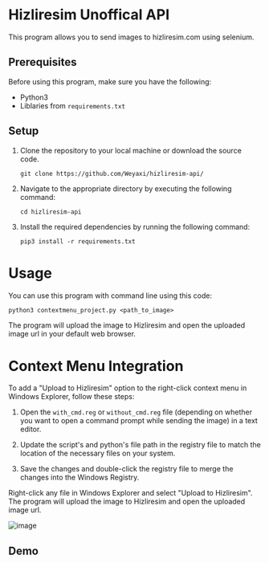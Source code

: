 # Hizliresim Unoffical API

This program allows you to send images to hizliresim.com using selenium.

## Prerequisites

Before using this program, make sure you have the following:

- Python3
- Liblaries from `requirements.txt`

## Setup

1. Clone the repository to your local machine or download the source code.

   ```shell
   git clone https://github.com/Weyaxi/hizliresim-api/
   ```

2. Navigate to the appropriate directory by executing the following command:
   
   ```shell
   cd hizliresim-api
   ```

4. Install the required dependencies by running the following command:

   ```shell
   pip3 install -r requirements.txt
   ```


# Usage

You can use this program with command line using this code:

   ```shell
   python3 contextmenu_project.py <path_to_image>
   ```

The program will upload the image to Hizliresim and open the uploaded image url in your default web browser.


# Context Menu Integration

To add a "Upload to Hizliresim" option to the right-click context menu in Windows Explorer, follow these steps:

1. Open the `with_cmd.reg` or `without_cmd.reg` file (depending on whether you want to open a command prompt while sending the image) in a text editor.

2. Update the script's and python's file path in the registry file to match the location of the necessary files on your system.

3. Save the changes and double-click the registry file to merge the changes into the Windows Registry.

Right-click any file in Windows Explorer and select "Upload to Hizliresim". The program will upload the image to Hizliresim and open the uploaded image url.

![image](https://github.com/Weyaxi/hizliresim-api/assets/81961593/1d942ca1-0604-4841-b078-f5b4fca767bc)

## Demo





